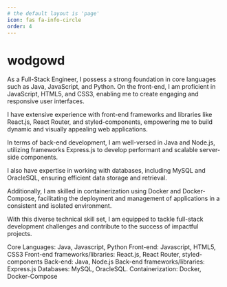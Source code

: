 ```yaml
---
# the default layout is 'page'
icon: fas fa-info-circle
order: 4
---
```


# wodgowd

As a Full-Stack Engineer, I possess a strong foundation in core languages such as Java, JavaScript, and Python. On the front-end, I am proficient in JavaScript, HTML5, and CSS3, enabling me to create engaging and responsive user interfaces.

I have extensive experience with front-end frameworks and libraries like React.js, React Router, and styled-components, empowering me to build dynamic and visually appealing web applications.

In terms of back-end development, I am well-versed in Java and Node.js, utilizing frameworks Express.js to develop performant and scalable server-side components.

I also have expertise in working with databases, including MySQL and OracleSQL, ensuring efficient data storage and retrieval.

Additionally, I am skilled in containerization using Docker and Docker-Compose, facilitating the deployment and management of applications in a consistent and isolated environment.

With this diverse technical skill set, I am equipped to tackle full-stack development challenges and contribute to the success of impactful projects.

Core Languages: Java, Javascript, Python
Front-end: Javascript, HTML5, CSS3
Front-end frameworks/libraries: React.js, React Router, styled-components
Back-end: Java, Node.js
Back-end frameworks/libraries: Express.js
Databases: MySQL, OracleSQL.
Containerization: Docker, Docker-Compose
